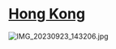 # [Hong Kong](https://github.com/zfy68/gitblog/issues/88)

![IMG_20230923_143206.jpg](https://github.com/zfy68/gitblog/assets/37278360/3f12cb35-52d6-43c2-ba0b-b1f3c0021243)


